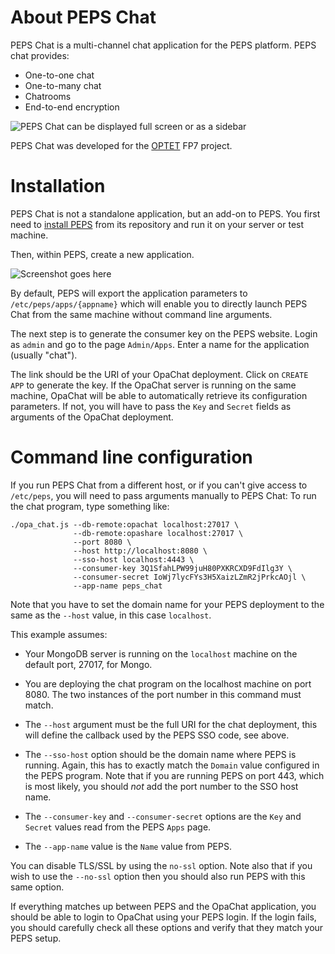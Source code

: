# About PEPS Chat

PEPS Chat is a multi-channel chat application for the PEPS platform. PEPS chat provides:

- One-to-one chat
- One-to-many chat
- Chatrooms
- End-to-end encryption

![PEPS Chat can be displayed full screen or as a sidebar](https://cloud.githubusercontent.com/assets/808274/7677175/419fc85a-fd4a-11e4-86f1-216acbadc341.png)

PEPS Chat was developed for the [OPTET](http://optet.eu) FP7 project.

# Installation

PEPS Chat is not a standalone application, but an add-on to PEPS.
You first need to [install PEPS](https://github.com/MLstate/PEPS) from its repository and run it on your server or test machine.

Then, within PEPS, create a new application.

![Screenshot goes here]()

By default, PEPS will export the application parameters to `/etc/peps/apps/{appname}` which will enable you to directly launch PEPS Chat from the same machine without command line arguments.

The next step is to generate the consumer key on the PEPS website. Login as `admin` and go to the page `Admin/Apps`.  Enter a name for the application (usually "chat").

The link should be the URI of your OpaChat deployment. Click on `CREATE APP` to generate the key. If the OpaChat server is running on the same machine, OpaChat will be able to automatically retrieve its configuration parameters. If not, you will have to pass the `Key` and `Secret` fields as arguments of the OpaChat deployment.

# Command line configuration

If you run PEPS Chat from a different host, or if you can't give access to `/etc/peps`, you will need to pass arguments manually to PEPS Chat:
To run the chat program, type something like:

    ./opa_chat.js --db-remote:opachat localhost:27017 \
                  --db-remote:opashare localhost:27017 \
                  --port 8080 \
                  --host http://localhost:8080 \
                  --sso-host localhost:4443 \
                  --consumer-key 3Q1SfahLPW99juH80PXKRCXD9FdIlg3Y \
                  --consumer-secret IoWj7lycFYs3H5XaizLZmR2jPrkcAOjl \
                  --app-name peps_chat

Note that you have to set the domain name for your PEPS deployment to the same
as the `--host` value, in this case `localhost`.

This example assumes:

- Your MongoDB server is running on the `localhost` machine on the default port,
  27017, for Mongo.

- You are deploying the chat program on the localhost machine on port 8080.  The
  two instances of the port number in this command must match.

- The `--host` argument must be the full URI for the chat deployment, this will
  define the callback used by the PEPS SSO code, see above.

- The `--sso-host` option should be the domain name where PEPS is running.
  Again, this has to exactly match the `Domain` value configured in the PEPS
  program.  Note that if you are running PEPS on port 443, which is most likely,
  you should *not* add the port number to the SSO host name.

- The `--consumer-key` and `--consumer-secret` options are the `Key` and
  `Secret` values read from the PEPS `Apps` page.

- The `--app-name` value is the `Name` value from PEPS.

You can disable TLS/SSL by using the `no-ssl` option. Note also that if you wish to
use the `--no-ssl` option then you should also run PEPS with this same option.

If everything matches up between PEPS and the OpaChat application, you should be
able to login to OpaChat using your PEPS login.  If the login fails, you should
carefully check all these options and verify that they match your PEPS setup.

